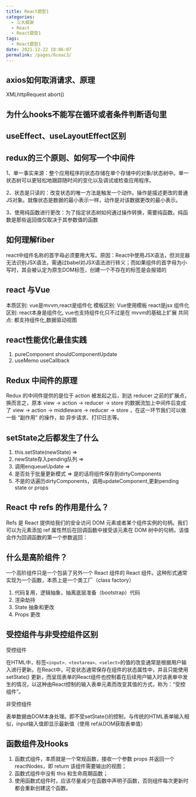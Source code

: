 ```yaml
---
title: React题型1
categories:
  - 三大框架
  - React
  - React题型1
tags:
  - React题型1
date: 2021-12-22 18:06:07
permalink: /pages/6ceac3/
---
```


## axios如何取消请求、原理

XMLhttpRequest abort()

## 为什么hooks不能写在循环或者条件判断语句里

## useEffect、useLayoutEffect区别

## redux的三个原则、如何写一个中间件

1、单一事实来源：整个应用程序的状态存储在单个存储中的对象/状态树中。单一状态树可以更轻松地跟踪随时间的变化以及调试或检查应用程序。

2、状态是只读的：改变状态的唯一方法是触发一个动作。操作是描述更改的普通JS对象。就像状态是数据的最小表示一样，动作是对该数据更改的最小表示。

3、使用纯函数进行更改：为了指定状态树如何通过操作转换，需要纯函数。纯函数是那些返回值仅取决于其参数值的函数

## 如何理解fiber

react中组件名称的首字母必须要用大写。原因：React中使用JSX语法，但浏览器无法识别JSX语法，需通过babel对JSX语法进行转义；而如果组件的首字母为小写时，其会被认定为原生DOM标签，创建一个不存在的标签是会报错的

## react 与Vue

本质区别: vue是mvvm,react是组件化
模板区别: Vue使用模板 react是jsx
组件化区别: react本身是组件化, vue也支持组件化只不过是在 mvvm的基础上扩展
共同点: 都支持组件化,数据驱动视图


## react性能优化最佳实践

1. pureComponent shouldComponentUpdate
2. useMemo useCallback

## Redux 中间件的原理

Redux 的中间件提供的是位于 action 被发起之后，到达 reducer 之前的扩展点，换而言之，原本 view -> action -> reducer -> store 的数据流加上中间件后变成了 view -> action -> middleware -> reducer -> store ，在这一环节我们可以做一些 “副作用” 的操作，如 异步请求、打印日志等。

## setState之后都发生了什么

1. this.setState(newState) =>
2. newState存入pending队列 =>
3. 调用enqueueUpdate =>
4. 是否处于批量更新模式 => 是的话将组件保存到dirtyComponents
5. 不是的话遍历dirtyComponents，调用updateComponent,更新pending state or props

## React 中 refs 的作用是什么？

Refs 是 React 提供给我们的安全访问 DOM 元素或者某个组件实例的句柄。我们可以为元素添加 ref 属性然后在回调函数中接受该元素在 DOM 树中的句柄，该值会作为回调函数的第一个参数返回：

## 什么是高阶组件？

一个高阶组件只是一个包装了另外一个 React 组件的 React 组件。这种形式通常实现为一个函数，本质上是一个类工厂（class factory）

1. 代码复用，逻辑抽象，抽离底层准备（bootstrap）代码
2. 渲染劫持
3. State 抽象和更改
4. Props 更改

## 受控组件与非受控组件区别

受控组件

在HTML中，标签`<input>、<textarea>、<select>`的值的改变通常是根据用户输入进行更新。在React中，可变状态通常保存在组件的状态属性中，并且只能使用 setState() 更新，而呈现表单的React组件也控制着在后续用户输入时该表单中发生的情况，以这种由React控制的输入表单元素而改变其值的方式，称为：“受控组件”。

非受控组件

表单数据由DOM本身处理。即不受setState()的控制，与传统的HTML表单输入相似，input输入值即显示最新值（使用 ref从DOM获取表单值）

## 函数组件及Hooks

1. 函数式组件，本质就是一个常规函数，接收一个参数 props 并返回一个 reactNodes，即 return 该组件需要输出的视图；
2. 函数式组件中没有 this 和生命周期函数；
3. 使用函数式组件时，应该尽量减少在函数中声明子函数，否则组件每次更新时都会重新创建这个函数。
